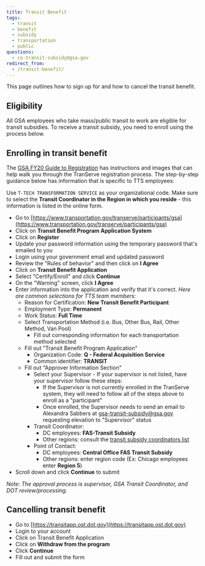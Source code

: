 ```yaml
---
title: Transit Benefit
tags:
  - transit
  - benefit
  - subsidy
  - transportation
  - public
questions:
  - co-transit-subsidy@gsa.gov
redirect_from:
  - /transit-benefit/
---
```


This page outlines how to sign up for and how to cancel the transit benefit.

## Eligibility

All GSA employees who take mass/public transit to work are eligible for transit subsidies. To receive a transit subsidy, you need to enroll using the process below.

## Enrolling in transit benefit

The [GSA FY20 Guide to Registration](https://www.transportation.gov/transerve/participants/gsa-fy20-guide-registration) has instructions and images that can help walk you through the TranServe registration process. The step-by-step guidance below has information that is specific to TTS employees:

Use `T-TECH TRANSFORMATION SERVICE` as your organizational code. Make sure to select the **Transit Coordinator in the Region in which you reside** - this information is listed in the online form.

- Go to [https://www.transportation.gov/transerve/participants/gsa](https://www.transportation.gov/transerve/participants/gsa)
- Click on **Transit Benefit Program Application System**
- Click on **Register**
- Update your password information using the temporary password that's emailed to you
- Login using your government email and updated password
- Review the "Rules of behavior" and then click on **I Agree**
- Click on **Transit Benefit Application**
- Select "Certify/Enroll" and click **Continue**
- On the "Warning" screen, click **I Agree**
- Enter information into the application and verify that it's correct. _Here are common selections for TTS team members:_
  - Reason for Certification: **New Transit Benefit Participant**
  - Employment Type: **Permanent**
  - Work Status: **Full Time**
  - Select Transportation Method (i.e. Bus, Other Bus, Rail, Other Method, Van Pool)
    - Fill out corresponding information for each transportation method selected
  - Fill out "Transit Benefit Program Application"
    - Organization Code: **Q - Federal Acquisition Service**
    - Common identifier: **TRANSIT**
  - Fill out "Approver Information Section"
    - Select your Supervisor - If your supervisor is not listed, have your supervisor follow these steps:
      - If the Supervisor is not currently enrolled in the TranServe system, they will need to follow all of the steps above to enroll as a "participant"
      - Once enrolled, the Supervisor needs to send an email to Alexandra Sabbers at [gsa-transit-subsidy@gsa.gov](mailto:gsa-transit-subsidy@gsa.gov) requesting elevation to "Supervisor" status
    - Transit Coordinator:
      - DC employees: **FAS-Transit Subsidy**
      - Other regions: consult the [transit subsidy coordinators list](https://insite.gsa.gov/topics/hr-pay-and-leave/benefits/transit-subsidy/transit-subsidy-coordinators)
    - Point of Contact:
      - DC employees: **Central Office FAS Transit Subsidy**
      - Other regions: enter region code (Ex: Chicago employees enter **Region 5**)
- Scroll down and click **Continue** to submit

_Note: The approval process is supervisor, GSA Transit Coordinator, and DOT review/processing._

## Cancelling transit benefit

- Go to [https://transitapp.ost.dot.gov](https://transitapp.ost.dot.gov)
- Login to your account
- Click on Transit Benefit Application
- Click on **Withdraw from the program**
- Click **Continue**
- Fill out and submit the form
